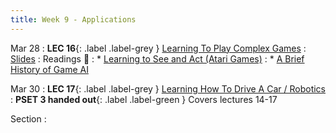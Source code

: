 ```yaml
---
title: Week 9 - Applications
---
```


Mar 28
: **LEC 16**{: .label .label-grey } [Learning To Play Complex Games](#)
  : [Slides](https://canvas.harvard.edu/files/14629500/download?download_frd=1)
: Readings 📖
: * [Learning to See and Act (Atari Games)](https://canvas.harvard.edu/files/14620021/download?download_frd=1)
: * [A Brief History of Game AI](https://www.andreykurenkov.com/writing/ai/a-brief-history-of-game-ai/)

Mar 30
: **LEC 17**{: .label .label-grey } [Learning How To Drive A Car / Robotics](#)
: **PSET 3 handed out**{: .label .label-green } Covers lectures 14-17

Section
:
